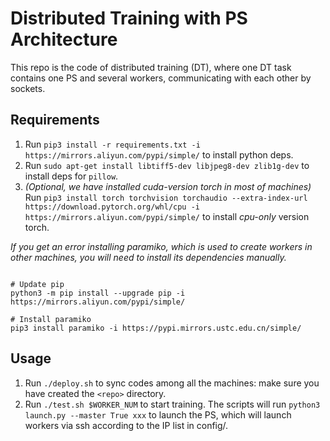 # Distributed Training with PS Architecture

This repo is the code of distributed training (DT), where one DT task contains one PS and several workers, communicating with each other by sockets.

## Requirements

1. Run `pip3 install -r requirements.txt -i https://mirrors.aliyun.com/pypi/simple/` to install python deps.
2. Run `sudo apt-get install libtiff5-dev libjpeg8-dev zlib1g-dev` to install deps for `pillow`.
3. _(Optional, we have installed cuda-version torch in most of machines)_ Run `pip3 install torch torchvision torchaudio --extra-index-url https://download.pytorch.org/whl/cpu -i https://mirrors.aliyun.com/pypi/simple/` to install _cpu-only_ version torch.

_If you get an error installing paramiko, which is used to create workers in other machines, you will need to install its dependencies manually._

```shell

# Update pip
python3 -m pip install --upgrade pip -i https://mirrors.aliyun.com/pypi/simple/

# Install paramiko
pip3 install paramiko -i https://pypi.mirrors.ustc.edu.cn/simple/
```

## Usage

1. Run `./deploy.sh` to sync codes among all the machines: make sure you have created the `<repo>` directory.
2. Run `./test.sh $WORKER_NUM` to start training. The scripts will run `python3 launch.py --master True xxx` to launch the PS, which will launch workers via ssh according to the IP list in config/.
